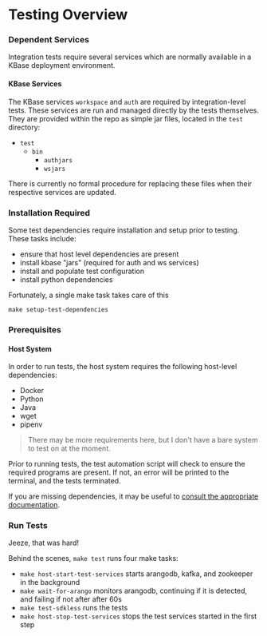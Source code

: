# Testing Overview

### Dependent Services

Integration tests require several services which are normally available in a KBase deployment environment.

#### KBase Services

The KBase services `workspace` and `auth` are required by integration-level tests. These services are run and managed directly by the tests themselves. They are provided within the repo as simple jar files, located in the `test` directory:

- `test`
  - `bin`
    - `authjars`
    - `wsjars`

There is currently no formal procedure for replacing these files when their respective services are updated.

### Installation Required

Some test dependencies require installation and setup prior to testing. These tasks include:

- ensure that host level dependencies are present
- install kbase "jars" (required for auth and ws services)
- install and populate test configuration
- install python dependencies

Fortunately, a single make task takes care of this

```shell
make setup-test-dependencies
```

### Prerequisites

#### Host System

In order to run tests, the host system requires the following host-level dependencies:

- Docker
- Python
- Java
- wget
- pipenv

> There may be more requirements here, but I don't have a bare system to test on at the moment.

Prior to running tests, the test automation script will check to ensure the required programs are present. If not, an error will be printed to the terminal, and the tests terminated.

If you are missing dependencies, it may be useful to [consult the appropriate documentation](./installing-test-dependencies.md).


### Run Tests


Jeeze, that was hard!

Behind the scenes, `make test` runs four make tasks:

- `make host-start-test-services` starts arangodb, kafka, and zookeeper in the background
- `make wait-for-arango` monitors arangodb, continuing if it is detected, and failing if not after after 60s 
- `make test-sdkless` runs the tests
- `make host-stop-test-services` stops the test services started in the first step
